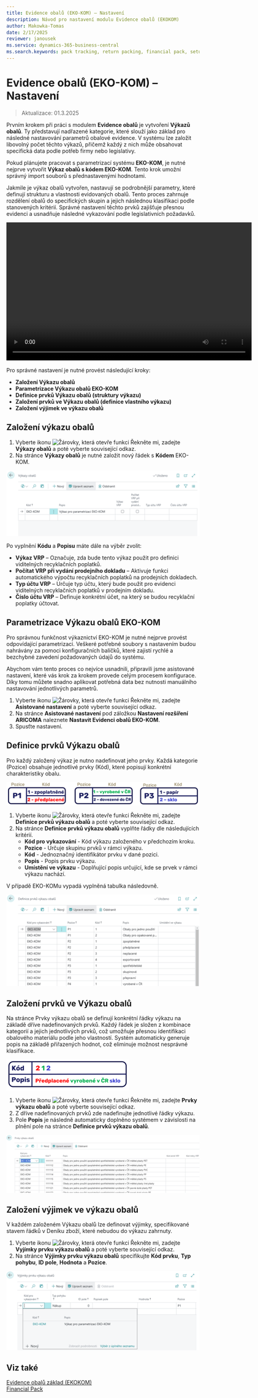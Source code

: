 ```yaml
---
title: Evidence obalů (EKO-KOM) – Nastavení
description: Návod pro nastavení modulu Evidence obalů (EKOKOM)
author: Makowka-Tomas
date: 2/17/2025
reviewer: janousek
ms.service: dynamics-365-business-central
ms.search.keywords: pack tracking, return packing, financial pack, setup, rapidstart
---
```

# Evidence obalů (EKO-KOM) – Nastavení
> Aktualizace: 01.3.2025

Prvním krokem při práci s modulem **Evidence obalů** je vytvoření **Výkazů obalů**. Ty představují nadřazené kategorie, které slouží jako základ pro následné nastavování parametrů obalové evidence. V systému lze založit libovolný počet těchto výkazů, přičemž každý z nich může obsahovat specifická data podle potřeb firmy nebo legislativy.

Pokud plánujete pracovat s parametrizací systému **EKO-KOM**, je nutné nejprve vytvořit **Výkaz obalů s kódem EKO-KOM**. Tento krok umožní správný import souborů s přednastavenými hodnotami.

Jakmile je výkaz obalů vytvořen, nastavují se podrobnější parametry, které definují strukturu a vlastnosti evidovaných obalů. Tento proces zahrnuje rozdělení obalů do specifických skupin a jejich následnou klasifikaci podle stanovených kritérií. Správné nastavení těchto prvků zajišťuje přesnou evidenci a usnadňuje následné vykazování podle legislativních požadavků.

<video width="640" height="360" controls>
  <source src="media/pack-tracking.mp4" type="video/mp4">
  Váš prohlížeč nepodporuje přehrávání videí.
</video>

Pro správné nastavení je nutné provést následující kroky:

- **Založení Výkazu obalů**
- **Parametrizace Výkazu obalů EKO-KOM**
- **Definice prvků Výkazu obalů (struktury výkazu)**
- **Založení prvků ve Výkazu obalů (definice vlastního výkazu)**
- **Založení výjimek ve výkazu obalů**

## Založení výkazu obalů

1. Vyberte ikonu ![Žárovky, která otevře funkci Řekněte mi](media/ui-search/search_small.png "Řekněte mi, co chcete dělat"), zadejte **Výkazy obalů** a poté vyberte související odkaz.
2. Na stránce **Výkazy obalů** je nutné založit nový řádek s **Kódem** EKO-KOM.

![Výkazy obalů](media/pack-tracking-packing-statements.png)

Po vyplnění **Kódu** a **Popisu** máte dále na výběr zvolit:

- **Výkaz VRP** – Označuje, zda bude tento výkaz použit pro definici viditelných recyklačních poplatků.
- **Počítat VRP při vydání prodejního dokladu** – Aktivuje funkci automatického výpočtu recyklačních poplatků na prodejních dokladech.
- **Typ účtu VRP** – Určuje typ účtu, který bude použit pro evidenci viditelných recyklačních poplatků v prodejním dokladu.
- **Číslo účtu VRP** – Definuje konkrétní účet, na který se budou recyklační poplatky účtovat.

## Parametrizace Výkazu obalů EKO-KOM

Pro správnou funkčnost výkaznictví EKO-KOM je nutné nejprve provést odpovídající parametrizaci. Veškeré potřebné soubory s nastavením budou nahrávány za pomoci konfiguračních balíčků, které zajistí rychlé a bezchybné zavedení požadovaných údajů do systému.

Abychom vám tento proces co nejvíce usnadnili, připravili jsme asistované nastavení, které vás krok za krokem provede celým procesem konfigurace. Díky tomu můžete snadno aplikovat potřebná data bez nutnosti manuálního nastavování jednotlivých parametrů.

1. Vyberte ikonu ![Žárovky, která otevře funkci Řekněte mi](media/ui-search/search_small.png "Řekněte mi, co chcete dělat"), zadejte **Asistované nastavení** a poté vyberte související odkaz.
2. Na stránce **Asistované nastavení** pod záložkou **Nastavení rozšíření ARICOMA** naleznete **Nastavit Evidenci obalů EKO-KOM**.
3. Spusťte nastavení.

## Definice prvků Výkazu obalů

Pro každý založený výkaz je nutno nadefinovat jeho prvky. Každá kategorie (Pozice) obsahuje jednotlivé prvky (Kód), které popisují konkrétní charakteristiky obalu.

![Struktura prvků Výkazu obalů)](media/pack-tracking-definition.png)

1. Vyberte ikonu ![Žárovky, která otevře funkci Řekněte mi](media/ui-search/search_small.png "Řekněte mi, co chcete dělat"), zadejte **Definice prvků výkazu obalů** a poté vyberte související odkaz.
2. Na stránce **Definice prvků výkazu obalů** vyplňte řádky dle následujících kritérií.
    - **Kód pro vykazování** - Kód výkazu založeného v předchozím kroku.
    - **Pozice** - Určuje skupinu prvků v rámci výkazu.
    - **Kód** - Jednoznačný identifikátor prvku v dané pozici.
    - **Popis** - Popis prvku výkazu.
    - **Umístění ve výkazu** - Doplňující popis určující, kde se prvek v rámci výkazu nachází.

V případě EKO-KOMu vypadá vyplněná tabulka následovně.

![Definice prvků výkazu obalů](media/pack-tracking-packing-statement-elements-def.png)

## Založení prvků ve Výkazu obalů

Na stránce Prvky výkazu obalů se definují konkrétní řádky výkazu na základě dříve nadefinovaných prvků. Každý řádek je složen z kombinace kategorií a jejich jednotlivých prvků, což umožňuje přesnou identifikaci obalového materiálu podle jeho vlastností. Systém automaticky generuje popis na základě přiřazených hodnot, což eliminuje možnost nesprávné klasifikace.

![Prvek výkazu obalů](media/pack-tracking-element.png)

1. Vyberte ikonu ![Žárovky, která otevře funkci Řekněte mi](media/ui-search/search_small.png "Řekněte mi, co chcete dělat"), zadejte **Prvky výkazu obalů** a poté vyberte související odkaz.
2. Z dříve nadefinovaných prvků zde nadefinujte jednotlivé řádky výkazu.
3. Pole **Popis** je následně automaticky doplněno systémem v závislosti na plnění pole na stránce **Definice prvků výkazu obalů**.

![Prvky výkazu obalů](media/pack-tracking-packing-statement-elements.png)

## Založení výjimek ve výkazu obalů

V každém založeném Výkazu obalů lze definovat výjimky, specifikované stavem řádků v Deníku zboží, které nebudou do výkazu zahrnuty.

1. Vyberte ikonu ![Žárovky, která otevře funkci Řekněte mi](media/ui-search/search_small.png "Řekněte mi, co chcete dělat"), zadejte **Vyjímky prvku výkazu obalů** a poté vyberte související odkaz.
2. Na stránce **Výjimky prvku výkazu obalů** specifikujte **Kód prvku**, **Typ pohybu**, **ID pole**, **Hodnota** a **Pozice**.

![Vyjímky prvku výkazu obalů](media/pack-tracking-exceptions.png)




## Viz také
[Evidence obalů základ (EKOKOM)](pack-tracking-basic.md)  
[Financial Pack](finance-pack.md)  
